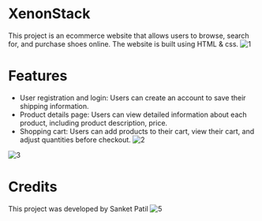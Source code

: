 # XenonStack
This project is an ecommerce website that allows users to browse, search for, and purchase shoes online. 
The website is built using HTML & css.
![1](https://github.com/patilsanket9/XenonStack/assets/113604700/af27493b-dadf-4e8f-9c20-930cf98a54a4)
# Features
- User registration and login: Users can create an account to save their shipping information.
- Product details page: Users can view detailed information about each product, including product description, price.
- Shopping cart: Users can add products to their cart, view their cart, and adjust quantities before checkout.
![2](https://github.com/patilsanket9/XenonStack/assets/113604700/cd06c9d3-4d94-439b-8483-c55803c9f977)

![3](https://github.com/patilsanket9/XenonStack/assets/113604700/3eddced9-f522-4232-8654-3c3e9f40d0b5)

# Credits
This project was developed by Sanket Patil
![5](https://github.com/patilsanket9/XenonStack/assets/113604700/fc05246f-e1de-4ec6-bbe6-c85dc8a01d77)

